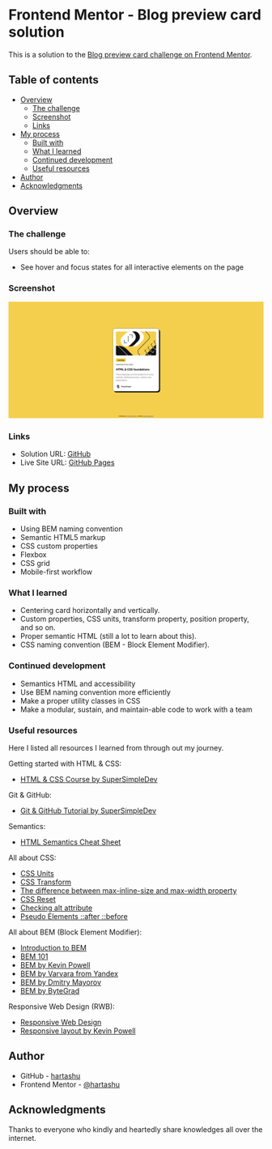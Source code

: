 # Frontend Mentor - Blog preview card solution

This is a solution to the [Blog preview card challenge on Frontend Mentor](https://www.frontendmentor.io/challenges/blog-preview-card-ckPaj01IcS).

## Table of contents

- [Overview](#overview)
  - [The challenge](#the-challenge)
  - [Screenshot](#screenshot)
  - [Links](#links)
- [My process](#my-process)
  - [Built with](#built-with)
  - [What I learned](#what-i-learned)
  - [Continued development](#continued-development)
  - [Useful resources](#useful-resources)
- [Author](#author)
- [Acknowledgments](#acknowledgments)

## Overview

### The challenge

Users should be able to:

- See hover and focus states for all interactive elements on the page

### Screenshot

![Design preview for the Blog preview card coding challenge](./screenshot.jpg)

### Links

- Solution URL: [GitHub](https://github.com/hartashu/blog-preview-card)
- Live Site URL: [GitHub Pages](https://hartashu.github.io/blog-preview-card/)

## My process

### Built with

- Using BEM naming convention
- Semantic HTML5 markup
- CSS custom properties
- Flexbox
- CSS grid
- Mobile-first workflow

### What I learned

- Centering card horizontally and vertically.
- Custom properties, CSS units, transform property, position property, and so on.
- Proper semantic HTML (still a lot to learn about this).
- CSS naming convention (BEM - Block Element Modifier).

### Continued development

- Semantics HTML and accessibility
- Use BEM naming convention more efficiently
- Make a proper utility classes in CSS
- Make a modular, sustain, and maintain-able code to work with a team

### Useful resources

Here I listed all resources I learned from through out my journey.

Getting started with HTML & CSS:
- [HTML & CSS Course by SuperSimpleDev](https://youtu.be/G3e-cpL7ofc?si=4xxA1hw_5mU_9-aX)

Git & GitHub:
- [Git & GitHub Tutorial by SuperSimpleDev](https://youtu.be/hrTQipWp6co?si=HIO_1gWZHOGBGxDH)

Semantics:
- [HTML Semantics Cheat Sheet](https://learntheweb.courses/topics/html-semantics-cheat-sheet/)

All about CSS:
- [CSS Units](https://youtu.be/-GR52czEd-0?si=qHL5x0IH4GpsBNtq)
- [CSS Transform](https://youtu.be/rzD-cPhq02E?si=MpCFcO-d6k9C4QKo)
- [The difference between max-inline-size and max-width property](https://css-tricks.com/almanac/properties/m/max-inline-size/)
- [CSS Reset](https://www.joshwcomeau.com/css/custom-css-reset/)
- [Checking alt attribute](https://www.kevinpowell.co/article/a-cool-trick-for-checking-for-alt-attribute/)
- [Pseudo Elements ::after ::before](https://youtu.be/OtBpgtqrjyo?si=2codHb-Km9fPA6fF)

All about BEM (Block Element Modifier):
- [Introduction to BEM](https://getbem.com/introduction/)
- [BEM 101](https://css-tricks.com/bem-101/)
- [BEM by Kevin Powell](https://youtu.be/SLjHSVwXYq4?si=owKeN-KRLNifBy99)
- [BEM by Varvara from Yandex](https://www.smashingmagazine.com/2012/04/a-new-front-end-methodology-bem/#comments-a-new-front-end-methodology-bem)
- [BEM by Dmitry Mayorov](https://youtu.be/YktyUS1Aeo0?si=ompbeUgOETzVQQfi)
- [BEM by ByteGrad](https://youtu.be/N1TYlM0GA5E?si=1O5rcY3AEgqLvQch)

Responsive Web Design (RWB):
- [Responsive Web Design](https://developer.mozilla.org/en-US/docs/Learn/CSS/CSS_layout/Responsive_Design)
- [Responsive layout by Kevin Powell](https://courses.kevinpowell.co/conquering-responsive-layouts)

## Author

- GitHub - [hartashu](https://github.com/hartashu)
- Frontend Mentor - [@hartashu](https://www.frontendmentor.io/profile/hartashu)

## Acknowledgments

Thanks to everyone who kindly and heartedly share knowledges all over the internet.